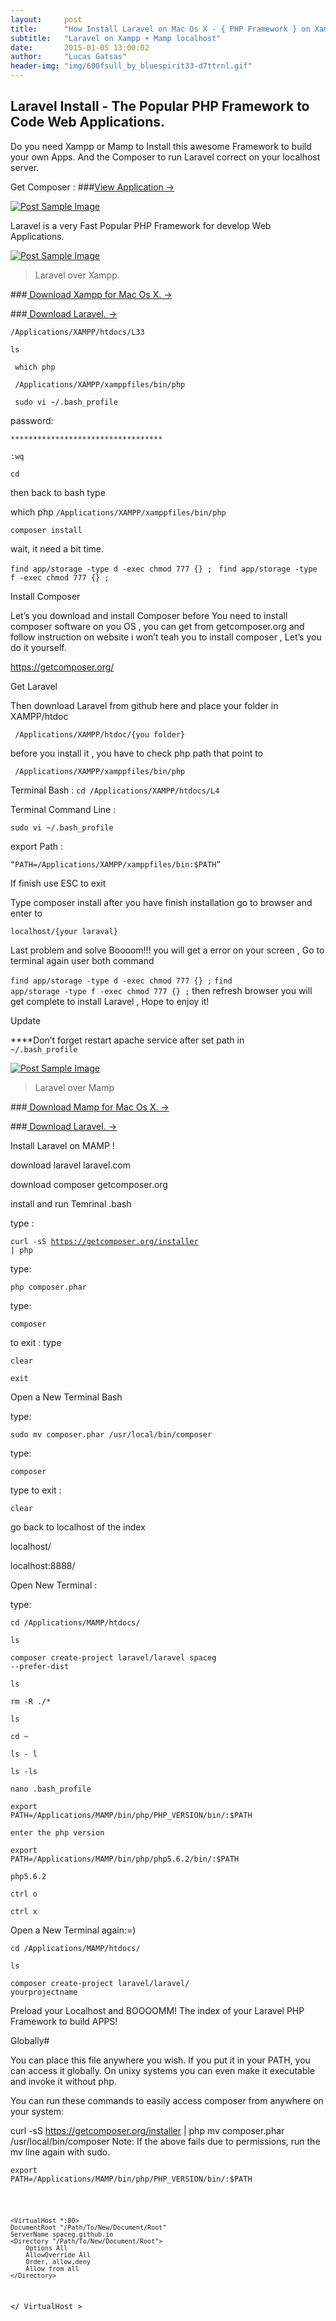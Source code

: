 ```yaml
---
layout:     post
title:      "How Install Laravel on Mac Os X - { PHP Framework } on Xampp + Mamp"
subtitle:   "Laravel on Xampp + Mamp localhost"
date:       2015-01-05 13:00:02
author:     "Lucas Gatsas"
header-img: "img/600fsull_by_bluespirit33-d7ttrnl.gif"
---
```

<h2 class="section-heading">Laravel Install - The Popular PHP Framework to Code Web Applications. </h2>



Do you need Xampp or Mamp to Install this awesome Framework to build your own Apps. And the Composer to run Laravel correct on your localhost server. 

Get Composer :
###[View Application &rarr;](https://getcomposer.org/)


<a href="#">
    <img src="{{ site.baseurl }}/img/logo-composer-transparent.png" alt="Post Sample Image">
</a>


<p>Laravel is a very Fast Popular PHP Framework for develop Web Applications.</p>





<a href="#">
    <img src="{{ site.baseurl }}/img/laravel_logo1.png" alt="Post Sample Image">
</a>

<blockquote>Laravel over Xampp.</blockquote>

###[ Download Xampp for Mac Os X. &rarr;](https://www.apachefriends.org/de/download.html)

###[ Download Laravel. &rarr;](http://laravel.com/)

 <code>/Applications/XAMPP/htdocs/L33 </code>

 <code>ls</code>

<code> which php</code>

<code> /Applications/XAMPP/xamppfiles/bin/php </code>

 <code> sudo vi ~/.bash_profile </code>

password: 

<code>**********************************</code>

<code>:wq</code>


<code>cd</code>

then back to bash type


which php
<code>/Applications/XAMPP/xamppfiles/bin/php</code>

<code>composer install </code>




wait, it need a bit time. 


<code>find app/storage -type d -exec chmod 777 {} \; </code>
<code>find app/storage -type f -exec chmod 777 {} \;</code>






Install Composer

Let’s you download and install Composer before
You need to install composer software on you OS , you can get from getcomposer.org and follow instruction on website  i won’t teah you to install composer , Let’s you do it yourself.

https://getcomposer.org/


Get Laravel

Then download Laravel from github here  and place your folder in XAMPP/htdoc

 <code> /Applications/XAMPP/htdoc/{you folder} </code>


 before you install it , you have to check php path that point to 


 <code> /Applications/XAMPP/xamppfiles/bin/php </code>

Terminal Bash :
<code>cd /Applications/XAMPP/htdocs/L4</code>


Terminal Command Line :

<code>sudo vi ~/.bash_profile</code>


export  Path :

<code>“PATH=/Applications/XAMPP/xamppfiles/bin:$PATH”</code>


If finish use ESC to exit


Type composer install after you have finish installation go to browser and enter to 


<code>localhost/{your laraval}</code>


Last problem and solve
Boooom!!! you will get a error on your screen , Go to terminal again user both command

<code>find app/storage -type d -exec chmod 777 {} \;</code>
<code>find app/storage -type f -exec chmod 777 {} \;</code>
then refresh browser you will get complete to install Laravel , Hope to enjoy it!

Update

****Don’t forget restart apache service after set path in<code> ~/.bash_profile</code>
















<a href="#">
    <img src="{{ site.baseurl }}/img/folder-mamp.png" alt="Post Sample Image">
</a>




<blockquote>Laravel over Mamp</blockquote>


###[ Download Mamp for Mac Os X. &rarr;](http://www.mamp.info/de/)


###[ Download Laravel. &rarr;](http://laravel.com/)


Install Laravel on MAMP ! 


download 
laravel
laravel.com


download
composer
getcomposer.org



install and run Temrinal .bash


type :

<code>curl -sS https://getcomposer.org/installer | php </code>


type: 


<code>php composer.phar</code> 



type:

<code>composer</code>





to exit : type

<code>clear</code>


<code>exit</code>



Open a New Terminal Bash

type: 


<code>sudo mv composer.phar /usr/local/bin/composer</code>


type: 

<code>composer</code>


type to exit : 


<code>clear</code>





go back to localhost of the index 

localhost/

localhost:8888/





Open New Terminal :


type: 

<code>cd /Applications/MAMP/htdocs/</code>

<code>ls</code>

<code>composer create-project laravel/laravel spaceg --prefer-dist</code>


<code>ls</code> 



<code>rm -R ./*</code>



<code>ls</code> 


<code>cd ~ </code>


<code>ls - l</code>

<code>ls -ls</code>


<code>nano .bash_profile</code>






<code>export PATH=/Applications/MAMP/bin/php/PHP_VERSION/bin/:$PATH</code>




<code>enter the php version</code> 


<code>export PATH=/Applications/MAMP/bin/php/php5.6.2/bin/:$PATH</code>



<code>php5.6.2</code>




<code>ctrl o</code>

<code>ctrl x</code>


Open a New Terminal again:=)



<code>cd /Applications/MAMP/htdocs/</code>



<code>ls</code> 

<code>composer create-project laravel/laravel/ yourprojectname</code>






Preload your Localhost and BOOOOMM!
The index of your Laravel PHP Framework to build APPS!
















Globally#

You can place this file anywhere you wish. If you put it in your PATH, you can access it globally. On unixy systems you can even make it executable and invoke it without php.

You can run these commands to easily access composer from anywhere on your system:

curl -sS https://getcomposer.org/installer | php
mv composer.phar /usr/local/bin/composer
Note: If the above fails due to permissions, run the mv line again with sudo.







<code>export PATH=/Applications/MAMP/bin/php/PHP_VERSION/bin/:$PATH</code>

<code>

	<VirtualHost *:80>
	DocumentRoot "/Path/To/New/Document/Root"
	ServerName spaceg.github.io
	<Directory "/Path/To/New/Document/Root">
		Options All
		AllowOverride All
		Order, allow,deny
		Allow from all
	</Directory>
</ VirtualHost >

</code>



<!-- 
<a href="#">
    <img src="{{ site.baseurl }}/img/jekyllthemewhite.png" alt="Post Sample Image">
</a> 



 -->



